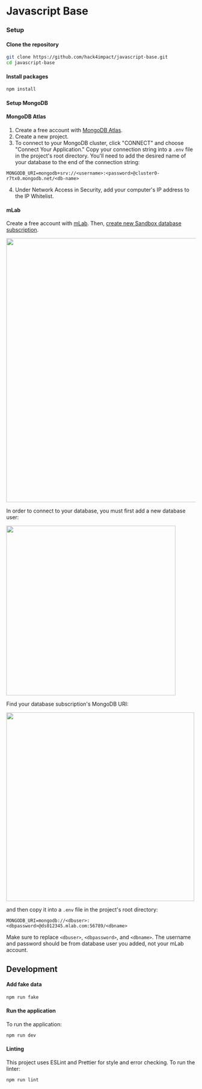 # Javascript Base

### Setup
#### Clone the repository
```sh
git clone https://github.com/hack4impact/javascript-base.git
cd javascript-base
```

#### Install packages
```sh
npm install
```

#### Setup MongoDB

#### MongoDB Atlas
1. Create a free account with [MongoDB Atlas](https://www.mongodb.com/cloud/atlas).
2. Create a new project.
3. To connect to your MongoDB cluster, click "CONNECT" and choose "Connect Your Application." Copy your connection string into a `.env` file in the project's root directory. You'll need to add the desired name of your database to the end of the connection string:
```
MONGODB_URI=mongodb+srv://<username>:<password>@cluster0-r7tx0.mongodb.net/<db-name>
```

4. Under Network Access in Security, add your computer's IP address to the IP Whitelist.

#### mLab
Create a free account with [mLab](https://mlab.com/). Then, [create new Sandbox database subscription](https://mlab.com/create/wizard). 

<img src="https://docs.mlab.com/assets/screenshot-createwizard.png" width="700" />

In order to connect to your database, you must first add a new database user:

<img src="https://i.imgur.com/7qUGXaf.png" width="450" />

Find your database subscription's MongoDB URI:

<img src="https://docs.mlab.com/assets/screenshot-connectinfo.png" width="500" />

and then copy it into a `.env` file in the project's root directory:

```
MONGODB_URI=mongodb://<dbuser>:<dbpassword>@ds012345.mlab.com:56789/<dbname>
```

Make sure to replace `<dbuser>`, `<dbpassword>`, and `<dbname>`. The username and password should be from database user you added, not your mLab account.

## Development

#### Add fake data
```sh
npm run fake
```

#### Run the application
To run the application:
```sh
npm run dev
```

#### Linting
This project uses ESLint and Prettier for style and error checking. To run the linter:
```sh
npm run lint
```
